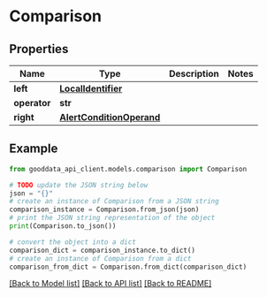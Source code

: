 # Comparison


## Properties

Name | Type | Description | Notes
------------ | ------------- | ------------- | -------------
**left** | [**LocalIdentifier**](LocalIdentifier.md) |  | 
**operator** | **str** |  | 
**right** | [**AlertConditionOperand**](AlertConditionOperand.md) |  | 

## Example

```python
from gooddata_api_client.models.comparison import Comparison

# TODO update the JSON string below
json = "{}"
# create an instance of Comparison from a JSON string
comparison_instance = Comparison.from_json(json)
# print the JSON string representation of the object
print(Comparison.to_json())

# convert the object into a dict
comparison_dict = comparison_instance.to_dict()
# create an instance of Comparison from a dict
comparison_from_dict = Comparison.from_dict(comparison_dict)
```
[[Back to Model list]](../README.md#documentation-for-models) [[Back to API list]](../README.md#documentation-for-api-endpoints) [[Back to README]](../README.md)


